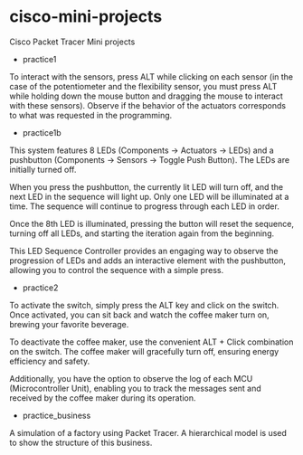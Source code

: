 # cisco-mini-projects
Cisco Packet Tracer Mini projects

- practice1


To interact with the sensors, press ALT while clicking on each sensor (in the case of the potentiometer and the flexibility sensor, you must press ALT while holding down the mouse button and dragging the mouse to interact with these sensors). Observe if the behavior of the actuators corresponds to what was requested in the programming.
  
- practice1b


This system features 8 LEDs (Components -> Actuators -> LEDs) and a pushbutton (Components -> Sensors -> Toggle Push Button). The LEDs are initially turned off.

When you press the pushbutton, the currently lit LED will turn off, and the next LED in the sequence will light up. Only one LED will be illuminated at a time. The sequence will continue to progress through each LED in order.

Once the 8th LED is illuminated, pressing the button will reset the sequence, turning off all LEDs, and starting the iteration again from the beginning.

This LED Sequence Controller provides an engaging way to observe the progression of LEDs and adds an interactive element with the pushbutton, allowing you to control the sequence with a simple press. 

- practice2


To activate the switch, simply press the ALT key and click on the switch. Once activated, you can sit back and watch the coffee maker turn on, brewing your favorite beverage.

To deactivate the coffee maker, use the convenient ALT + Click combination on the switch. The coffee maker will gracefully turn off, ensuring energy efficiency and safety.

Additionally, you have the option to observe the log of each MCU (Microcontroller Unit), enabling you to track the messages sent and received by the coffee maker during its operation. 

- practice_business

A simulation of a factory using Packet Tracer. A hierarchical model is used to show the structure of this business.
